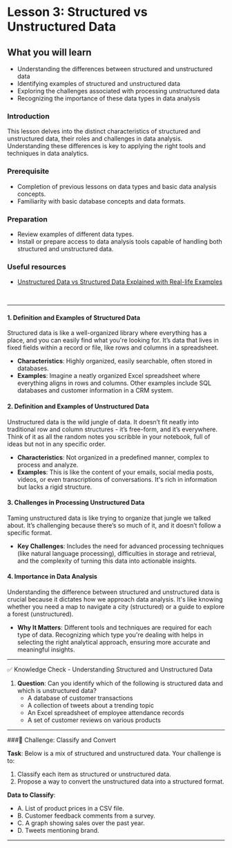 # Lesson 3: Structured vs Unstructured Data

## What you will learn

- Understanding the differences between structured and unstructured data
- Identifying examples of structured and unstructured data
- Exploring the challenges associated with processing unstructured data
- Recognizing the importance of these data types in data analysis

### Introduction

This lesson delves into the distinct characteristics of structured and unstructured data, their roles and challenges in data analysis. Understanding these differences is key to applying the right tools and techniques in data analytics.

### Prerequisite

* Completion of previous lessons on data types and basic data analysis concepts.
* Familiarity with basic database concepts and data formats.

### Preparation

* Review examples of different data types.
* Install or prepare access to data analysis tools capable of handling both structured and unstructured data.

### Useful resources

* [Unstructured Data vs Structured Data Explained with Real-life Examples](https://medium.com/@yuneeh/unstructured-data-vs-structured-data-explained-with-real-life-examples-a62dbadbb49d)

<br>

---

#### 1. **Definition and Examples of Structured Data**
Structured data is like a well-organized library where everything has a place, and you can easily find what you're looking for. It’s data that lives in fixed fields within a record or file, like rows and columns in a spreadsheet. 

- **Characteristics**: Highly organized, easily searchable, often stored in databases.
- **Examples**: Imagine a neatly organized Excel spreadsheet where everything aligns in rows and columns. Other examples include SQL databases and customer information in a CRM system.

#### 2. **Definition and Examples of Unstructured Data**
Unstructured data is the wild jungle of data. It doesn’t fit neatly into traditional row and column structures - it’s free-form, and it’s everywhere. Think of it as all the random notes you scribble in your notebook, full of ideas but not in any specific order.

- **Characteristics**: Not organized in a predefined manner, complex to process and analyze.
- **Examples**: This is like the content of your emails, social media posts, videos, or even transcriptions of conversations. It's rich in information but lacks a rigid structure.

#### 3. **Challenges in Processing Unstructured Data**
Taming unstructured data is like trying to organize that jungle we talked about. It’s challenging because there’s so much of it, and it doesn’t follow a specific format. 

- **Key Challenges**: Includes the need for advanced processing techniques (like natural language processing), difficulties in storage and retrieval, and the complexity of turning this data into actionable insights.

#### 4. **Importance in Data Analysis**
Understanding the difference between structured and unstructured data is crucial because it dictates how we approach data analysis. It's like knowing whether you need a map to navigate a city (structured) or a guide to explore a forest (unstructured).

- **Why It Matters**: Different tools and techniques are required for each type of data. Recognizing which type you're dealing with helps in selecting the right analytical approach, ensuring more accurate and meaningful insights.

---
✅ Knowledge Check - Understanding Structured and Unstructured Data

1. **Question**: Can you identify which of the following is structured data and which is unstructured data?
   - A database of customer transactions
   - A collection of tweets about a trending topic
   - An Excel spreadsheet of employee attendance records
   - A set of customer reviews on various products

---
###🚀 Challenge: Classify and Convert

**Task**: Below is a mix of structured and unstructured data. Your challenge is to:
   1. Classify each item as structured or unstructured data.
   2. Propose a way to convert the unstructured data into a structured format.

**Data to Classify**:
  - A. List of product prices in a CSV file.
  - B. Customer feedback comments from a survey.
  - C. A graph showing sales over the past year.
  - D. Tweets mentioning brand.

---

<br>
